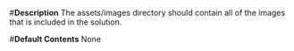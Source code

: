 #**Description**
The assets/images directory should contain all of the images that is included in the solution.

#**Default Contents**
None